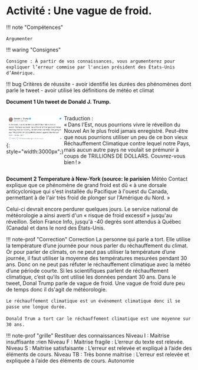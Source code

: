 # Activité : Une vague de froid.

!!! note "Compétences"

    Argumenter 

!!! waring "Consignes"

    Consigne : À partir de vos connaissances, vous argumenterez pour expliquer l’erreur commise par l'ancien président des États-Unis d’Amérique.
    
!!! bug Critères de réussite
    - avoir identifié les durées des phénomènes dont parle le tweet
    - avoir utilisé les définitions de météo et climat




**Document 1 Un tweet de Donald J. Trump.**

<div markdown style="display: flex; flex-direction:row" > 


![](Pictures/tweetTrump.png){: style="width:3000px";} 

Traduction :  
« Dans l’Est, nous pourrions vivre le réveillon du Nouvel An le plus froid jamais enregistré. Peut-être que nous pourrions utiliser un peu de ce bon vieux Réchauffement Climatique contre lequel notre Pays, mais aucun autre pays ne voulait se prémunir à coups de TRILLIONS DE DOLLARS. Couvrez-vous bien ! »

</div>

**Document 2 Temperature à New-York (source: le parisien**
Météo Contact explique que ce phénomène de grand froid est dû « à une dorsale anticyclonique qui s'est installée du Pacifique à l'ouest du Canada, permettant à de l'air très froid de plonger sur l'Amérique du Nord. »

Celui-ci devrait encore perdurer quelques jours. Le service national de météorologie a ainsi averti d'un « risque de froid excessif » jusqu'au réveillon. Selon France Info, jusqu'à -40 degrés sont attendus à Québec (Canada) et dans le nord des États-Unis.


!!! note-prof "Correction"
    Correction La personne qui parle a tort. Elle utilise la température d’une journée pour nous parler du réchauffement du climat. Or pour parler de climats, on ne peut pas utiliser la température d’une journée, il faut utiliser la moyenne des températures mesurées pendant 30 ans. Donc on ne peut pas réfuter le réchauffement climatique avec la météo d’une période courte. Si les scientifiques parlent de réchauffement climatique, c’est qu’ils ont utilisé les données pendant 30 ans.
    Dans le tweet, Donal Trump parle de vague de froid. Une vague de froid dure peu de temps donc il ds'agit de météorologie.

    Le réchauffement climatique est un événement climatique donc il se passe une longue durée.

    Donald Trum a tort car le réchauffement climatique est une moyenne sur 30 ans.

!!! note-prof "grille"
    Restituer des connaissances
    Niveau I : Maitrise insuffisante :rien
    Niveau F : Maitrise fragile : L’erreur du texte est relevée.
    Niveau S : Maitrise satisfaisante : L’erreur est relevée et expliqué à l’aide des éléments de cours.
    Niveau TB : Très bonne maitrise : L’erreur est relevée et expliquée à l’aide des éléments de cours. Autonomie

